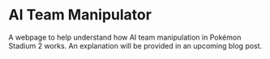 # AI Team Manipulator

A webpage to help understand how AI team manipulation in Pokémon Stadium 2
works. An explanation will be provided in an upcoming blog post.
